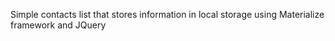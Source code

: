 Simple contacts list that stores information in local storage using Materialize framework and JQuery 
